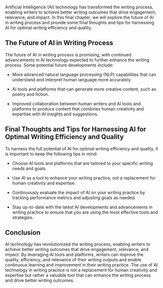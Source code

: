 
Artificial Intelligence (AI) technology has transformed the writing process, enabling writers to achieve better writing outcomes that drive engagement, relevance, and impact. In this final chapter, we will explore the future of AI in writing process and provide some final thoughts and tips for harnessing AI for optimal writing efficiency and quality.

The Future of AI in Writing Process
-----------------------------------

The future of AI in writing process is promising, with continued advancements in AI technology expected to further enhance the writing process. Some potential future developments include:

* More advanced natural language processing (NLP) capabilities that can understand and interpret human language more accurately.

* AI tools and platforms that can generate more creative content, such as poetry and fiction.

* Improved collaboration between human writers and AI tools and platforms to produce content that combines human creativity and expertise with AI insights and suggestions.

Final Thoughts and Tips for Harnessing AI for Optimal Writing Efficiency and Quality
------------------------------------------------------------------------------------

To harness the full potential of AI for optimal writing efficiency and quality, it is important to keep the following tips in mind:

* Choose AI tools and platforms that are tailored to your specific writing needs and goals.

* Use AI as a tool to enhance your writing practice, not a replacement for human creativity and expertise.

* Continuously evaluate the impact of AI on your writing practice by tracking performance metrics and adjusting goals as needed.

* Stay up-to-date with the latest AI developments and advancements in writing practice to ensure that you are using the most effective tools and strategies.

Conclusion
----------

AI technology has revolutionized the writing process, enabling writers to achieve better writing outcomes that drive engagement, relevance, and impact. By leveraging AI tools and platforms, writers can improve the quality, efficiency, and relevance of their writing outputs and enable continuous learning and improvement in their writing practice. The use of AI technology in writing practice is not a replacement for human creativity and expertise but rather a valuable tool that can enhance the writing process and drive better writing outcomes.
